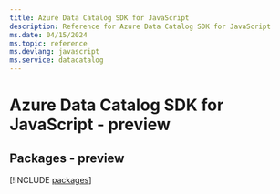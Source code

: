 ```yaml
---
title: Azure Data Catalog SDK for JavaScript
description: Reference for Azure Data Catalog SDK for JavaScript
ms.date: 04/15/2024
ms.topic: reference
ms.devlang: javascript
ms.service: datacatalog
---
```

# Azure Data Catalog SDK for JavaScript - preview
## Packages - preview
[!INCLUDE [packages](data-catalog-index.md)]